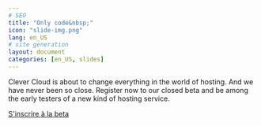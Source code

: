 ```yaml
---
# SEO
title: "Only code&nbsp;"
icon: "slide-img.png"
lang: en_US
# site generation
layout: document
categories: [en_US, slides]
---
```


Clever Cloud is about to change everything in the world of hosting. And we have never been so close. Register now to our closed beta and be among the early testers of a new kind of hosting service.


<a href="#signup">S'inscrire à la beta</a>